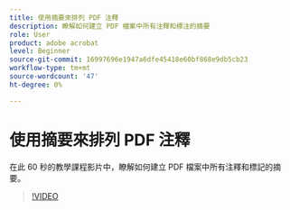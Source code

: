 ```yaml
---
title: 使用摘要來排列 PDF 注釋
description: 瞭解如何建立 PDF 檔案中所有注釋和標注的摘要
role: User
product: adobe acrobat
level: Beginner
source-git-commit: 16997696e1947a6dfe45418e60bf868e9db5cb23
workflow-type: tm+mt
source-wordcount: '47'
ht-degree: 0%

---
```


# 使用摘要來排列 PDF 注釋

在此 60 秒的教學課程影片中，瞭解如何建立 PDF 檔案中所有注釋和標記的摘要。

>[!VIDEO](https://video.tv.adobe.com/v/3409907?quality=12&learn=on&hidetitle=true)